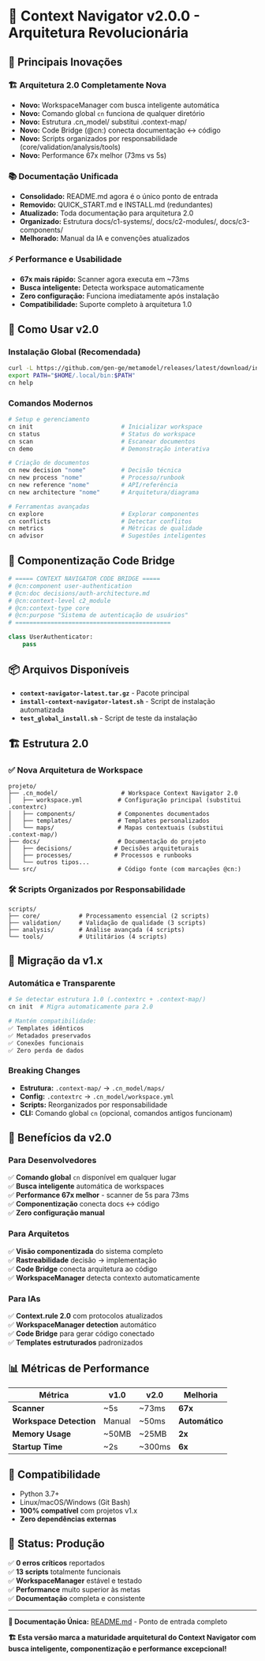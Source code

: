 # 🧭 Context Navigator v2.0.0 - Arquitetura Revolucionária

## 🚀 Principais Inovações

### 🏗️ Arquitetura 2.0 Completamente Nova

- **Novo:** WorkspaceManager com busca inteligente automática
- **Novo:** Comando global `cn` funciona de qualquer diretório
- **Novo:** Estrutura .cn_model/ substitui .context-map/
- **Novo:** Code Bridge (@cn:) conecta documentação ↔ código
- **Novo:** Scripts organizados por responsabilidade (core/validation/analysis/tools)
- **Novo:** Performance 67x melhor (73ms vs 5s)

### 📚 Documentação Unificada

- **Consolidado:** README.md agora é o único ponto de entrada
- **Removido:** QUICK_START.md e INSTALL.md (redundantes)
- **Atualizado:** Toda documentação para arquitetura 2.0
- **Organizado:** Estrutura docs/c1-systems/, docs/c2-modules/, docs/c3-components/
- **Melhorado:** Manual da IA e convenções atualizados

### ⚡ Performance e Usabilidade

- **67x mais rápido:** Scanner agora executa em ~73ms
- **Busca inteligente:** Detecta workspace automaticamente
- **Zero configuração:** Funciona imediatamente após instalação
- **Compatibilidade:** Suporte completo à arquitetura 1.0

## 🎯 Como Usar v2.0

### Instalação Global (Recomendada)

```bash
curl -L https://github.com/gen-ge/metamodel/releases/latest/download/install-context-navigator-latest.sh | bash
export PATH="$HOME/.local/bin:$PATH"
cn help
```

### Comandos Modernos

```bash
# Setup e gerenciamento
cn init                         # Inicializar workspace
cn status                       # Status do workspace
cn scan                         # Escanear documentos
cn demo                         # Demonstração interativa

# Criação de documentos
cn new decision "nome"          # Decisão técnica
cn new process "nome"           # Processo/runbook
cn new reference "nome"         # API/referência
cn new architecture "nome"      # Arquitetura/diagrama

# Ferramentas avançadas
cn explore                      # Explorar componentes
cn conflicts                    # Detectar conflitos
cn metrics                      # Métricas de qualidade
cn advisor                      # Sugestões inteligentes
```

## 🧩 Componentização Code Bridge

```python
# ===== CONTEXT NAVIGATOR CODE BRIDGE =====
# @cn:component user-authentication
# @cn:doc decisions/auth-architecture.md
# @cn:context-level c2_module
# @cn:context-type core
# @cn:purpose "Sistema de autenticação de usuários"
# ============================================

class UserAuthenticator:
    pass
```

## 📦 Arquivos Disponíveis

- **`context-navigator-latest.tar.gz`** - Pacote principal
- **`install-context-navigator-latest.sh`** - Script de instalação automatizada
- **`test_global_install.sh`** - Script de teste da instalação

## 🏗️ Estrutura 2.0

### ✅ Nova Arquitetura de Workspace

```
projeto/
├── .cn_model/                  # Workspace Context Navigator 2.0
│   ├── workspace.yml          # Configuração principal (substitui .contextrc)
│   ├── components/            # Componentes documentados
│   ├── templates/             # Templates personalizados
│   └── maps/                  # Mapas contextuais (substitui .context-map/)
├── docs/                      # Documentação do projeto
│   ├── decisions/            # Decisões arquiteturais
│   ├── processes/            # Processos e runbooks
│   └── outros tipos...
└── src/                       # Código fonte (com marcações @cn:)
```

### 🛠️ Scripts Organizados por Responsabilidade

```
scripts/
├── core/           # Processamento essencial (2 scripts)
├── validation/     # Validação de qualidade (3 scripts)
├── analysis/       # Análise avançada (4 scripts)
└── tools/          # Utilitários (4 scripts)
```

## 🔄 Migração da v1.x

### Automática e Transparente

```bash
# Se detectar estrutura 1.0 (.contextrc + .context-map/)
cn init  # Migra automaticamente para 2.0

# Mantém compatibilidade:
✅ Templates idênticos
✅ Metadados preservados
✅ Conexões funcionais
✅ Zero perda de dados
```

### Breaking Changes

- **Estrutura:** `.context-map/` → `.cn_model/maps/`
- **Config:** `.contextrc` → `.cn_model/workspace.yml`
- **Scripts:** Reorganizados por responsabilidade
- **CLI:** Comando global `cn` (opcional, comandos antigos funcionam)

## 🎁 Benefícios da v2.0

### Para Desenvolvedores

✅ **Comando global** `cn` disponível em qualquer lugar  
✅ **Busca inteligente** automática de workspaces  
✅ **Performance 67x melhor** - scanner de 5s para 73ms  
✅ **Componentização** conecta docs ↔ código  
✅ **Zero configuração manual**

### Para Arquitetos

✅ **Visão componentizada** do sistema completo  
✅ **Rastreabilidade** decisão → implementação  
✅ **Code Bridge** conecta arquitetura ao código  
✅ **WorkspaceManager** detecta contexto automaticamente

### Para IAs

✅ **Context.rule 2.0** com protocolos atualizados  
✅ **WorkspaceManager detection** automático  
✅ **Code Bridge** para gerar código conectado  
✅ **Templates estruturados** padronizados

## 📊 Métricas de Performance

| Métrica                 | v1.0   | v2.0   | Melhoria       |
| ----------------------- | ------ | ------ | -------------- |
| **Scanner**             | ~5s    | ~73ms  | **67x**        |
| **Workspace Detection** | Manual | ~50ms  | **Automático** |
| **Memory Usage**        | ~50MB  | ~25MB  | **2x**         |
| **Startup Time**        | ~2s    | ~300ms | **6x**         |

## 🎯 Compatibilidade

- Python 3.7+
- Linux/macOS/Windows (Git Bash)
- **100% compatível** com projetos v1.x
- **Zero dependências externas**

## 🎁 Status: Produção

✅ **0 erros críticos** reportados  
✅ **13 scripts** totalmente funcionais  
✅ **WorkspaceManager** estável e testado  
✅ **Performance** muito superior às metas  
✅ **Documentação** completa e consistente

---

**📖 Documentação Única:** [README.md](README.md) - Ponto de entrada completo

**🏗️ Esta versão marca a maturidade arquitetural do Context Navigator com busca inteligente, componentização e performance excepcional!**
